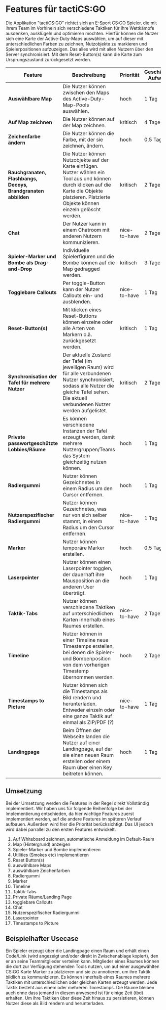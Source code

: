 # Features für tactiCS:GO

Die Applikation "tactiCS:GO" richtet sich an E-Sport CS:GO Spieler, die mit ihrem Team im Vorhinein sich verschiedene Taktiken für ihre Wettkämpfe ausdenken, ausklügeln und optimieren möchten. Hierfür können die Nutzer sich eine Karte der Active-Duty-Maps auswählen, um auf dieser mit unterschiedlichen Farben zu zeichnen, Nutzobjekte zu markieren und Spielerpositionen aufzuzeigen. Das alles wird mit allen Nutzern über den Server synchronisiert. Mit dem Reset-Button(s) kann die Karte zum Ursprungszustand zurückgesetzt werden.


<!---
[Notieren und beschreiben Sie hier alle wesentlichen Funktionen bzw. *Features* Ihrer Anwendung. Seien Sie möglichst ausführlich in der Dokumentation und beachten Sie für die Erläuterungen ("Beschreibung") die Perspektive Ihrer NutzerInnen. Schätzen Sie initial den wahrscheinlichen Aufwand - auch um diese Schätzung am Ende des Projekts mit dem tatsächlichen Aufwand vergleichen zu können. Priorisieren Sie die Features hinsichtlich des zentralen *Use Case* Ihrer Anwendung und notieren Sie, welche größeren Bereiche der Anwendung von diesen Funktionen betroffen sind]
--->

| Feature | Beschreibung | Priorität | Geschätzter Aufwand | Betroffene Schichten |
|---------|--------------|-----------|--------------------|---------------------|
| **Auswählbare Map** | Die Nutzer können zwischen den Maps des Active-Duty-Map-Pools auswählen. | hoch | 1 Tag | View |
| **Auf Map zeichnen** | Die Nutzer können auf der Map zeichnen. | kritisch | 4 Tage | View |
| **Zeichenfarbe ändern** | Die Nutzer können die Farbe, mit der sie zeichnen, ändern. | hoch | 0,5 Tage | View |
| **Rauchgranaten, Flashbangs, Decoys, Brandgranaten abbilden** | Die Nutzer können Nutzobjekte auf der Karte einfügen. Nutzer wählen ein Tool aus und können durch klicken auf die Karte die Objekte platzieren. Platzierte Objekte können einzeln gelöscht werden. | kritisch | 2 Tage | View |
| **Chat** | Der Nutzer kann in einem Chatroom mit anderen Nutzern kommunizieren. | nice-to-have | 2 Tage | Server und Client |
| **Spieler-Marker und Bombe als Drag-and-Drop** | Individuelle Spielerfiguren und die Bombe können auf die Map gedragged werden. | kritisch | 3 Tage | View |
| **Togglebare Callouts** | Per toggle-Button kann der Nutzer Callouts ein- und ausblenden. | nice-to-have | 1 Tag | View |
| **Reset-Button(s)** | Mit klicken eines Reset-Buttons können einzelne oder alle Arten von Markern o.ä. zurückgesetzt werden.  | kritisch | 1 Tag | View |
| **Synchronisation der Tafel für mehrere Nutzer** | Der aktuelle Zustand der Tafel (im jeweiligen Raum) wird für alle verbundenen Nutzer synchronisiert, sodass alle Nutzer die gleiche Tafel sehen. Die aktuell verbundenen Nutzer werden aufgelistet. | kritisch | 2 Tage | Server und Client |
| **Private passwortgeschützte Lobbies/Räume** | Es können verschiedene Instanzen der Tafel erzeugt werden, damit mehrere Nutzergruppen/Teams das System gleichzeitig nutzen können. | hoch | 1 Tag | Server
| **Radiergummi** | Nutzer können Gezeichnetes in einem Radius um den Cursor entfernen. | hoch | 1 Tag | View |
| **Nutzerspezifischer Radiergummi** | Nutzer können Gezeichnetes, was nur von sich selber stammt, in einem Radius um den Cursor entfernen. | nice-to-have | 1 Tag | View |
| **Marker** | Nutzer können temporäre Marker erstellen. | hoch | 0,5 Tag | View |
| **Laserpointer** | Nutzer können einen Laserpointer togglen, der dauerhaft ihre Mausposition an die anderen User überträgt. | hoch | 1 Tag | View |
| **Taktik-Tabs** | Nutzer können verschiedene Taktiken auf unterschiedlichen Karten innerhalb eines Raumes erstellen. | nice-to-have | 2 Tage | View |
| **Timeline** | Nutzer können in einer Timeline neue Timestemps erstellen, bei denen die Spieler- und Bombenposition von dem vorherigen Timestemp übernommen werden. | hoch | 2 Tage | View |
| **Timestamps to Picture** | Nutzer können sich die Timestamps als Bild rendern und herunterladen. Entweder einzeln oder eine ganze Taktik auf einmal als ZIP/PDF (?) | nice-to-have | 1 Tag | View |
| **Landingpage** | Beim Öffnen der Webseite landen die Nutzer auf einer Landingpage, auf der sie einen neuen Raum erstellen oder einem Raum über einen Key beitreten können. | hoch | 1 Tag | View |


## Umsetzung

Bei der Umsetzung werden die Features in der Regel direkt Vollständig implementiert. Wir haben uns für folgende Reihenfolge bei der Implementierung entschieden, da hier wichtige Features zuerst implementiert werden, auf die andere Features im späteren Verlauf aufbauen. Außerdem wird hier die Priorität berücksichtigt. Das UI jedoch wird dabei parrallel zu den ersten Features entwickelt. 

1.  Auf Whiteboard zeichnen, automatische Anmeldung im Default-Raum
2.  Map (Hintergrund) anzeigen
3.  Spieler-Marker und Bombe implementieren
4.  Utilities (Smokes etc) implementieren
5.  Reset Button(s)
6.  auswählbare Maps
7.  auswählbare Zeichenfarben
8.  Radiergummi
9.  Marker
10. Timeline
11. Taktik-Tabs
12. Private Räume/Landing Page
13. togglebare Callouts
14. Chat
15. Nutzerspezifischer Radiergummi
16. Laserpointer
17. Timestamps to Picture


## Beispielhafter Usecase

Ein Spieler erzeugt über die Landingpage einen Raum und erhält einen Code/Link (wird angezeigt und/oder direkt in Zwischenablage kopiert), den er an seine Teammitglieder verteilen kann. Mitglieder eines Raumes können die dort zur Verfügung stehenden Tools nutzen, um auf einer ausgewählten CS:GO Karte Marker zu platzieren und sie zu annotieren, um ihre Taktik bildlich zu kommunizieren. Es können innerhalb eines Raumes mehrere Taktiken mit unterschiedlichen oder gleichen Karten erzeugt werden. Jede Taktik besteht aus einem oder mehreren Timestamps. Die Räume bleiben auch ohne dass jemand in diesem anwesend ist für einige Zeit (tbd) erhalten. Um ihre Taktiken über diese Zeit hinaus zu persistieren, können Nutzer diese als Bild rendern und herunterladen.

<!-- Wie fängts an
Wie läuft es ab
Wie endet es

Zeitliche Abläufe darstellen
Mehrere Taktiken


evtl. colyseus benutzen


Abschluss durch Persistieren; Rückkehr zum Raum, exportieren als Bild?
Zeitliche Ebene durch mehrere Tafeln in einem Raum? 
-->

<!---
[Beschreiben Sie kurz das geplante Vorgehen bei der Umsetzung der Features. Entwerfen Sie dazu ein oder mehrere *Vertical Slices* anhand derer Sie den zentralen *Use Case* der Anwendung implementieren werden. Geben Sie an, wann welche Funktionen (und in welchem Vollständigkeitsgrad) implementiert werden. Begründen Sie kurz die gewählte Reihenfolge. ]
--->